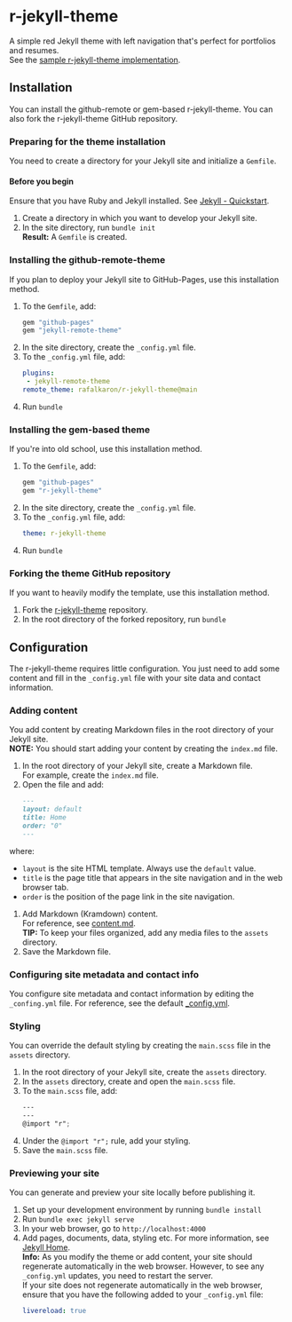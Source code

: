 # r-jekyll-theme
A simple red Jekyll theme with left navigation that's perfect for portfolios and resumes.  
See the [sample r-jekyll-theme implementation](https://rafalkaron.github.io/r-jekyll-theme).

## Installation
You can install the github-remote or gem-based r-jekyll-theme. You can also fork the r-jekyll-theme GitHub repository.

### Preparing for the theme installation
You need to create a directory for your Jekyll site and initialize a `Gemfile`.

#### Before you begin
Ensure that you have Ruby and Jekyll installed. See [Jekyll - Quickstart](https://jekyllrb.com/docs/).

1. Create a directory in which you want to develop your Jekyll site.
2. In the site directory, run `bundle init`  
**Result:** A `Gemfile` is created.

### Installing the github-remote-theme
If you plan to deploy your Jekyll site to GitHub-Pages, use this installation method.

1. To the `Gemfile`, add: 
    ```ruby
    gem "github-pages"
    gem "jekyll-remote-theme"
    ```
2. In the site directory, create the `_config.yml` file.
3. To the `_config.yml` file, add:
    ```yaml
    plugins:
     - jekyll-remote-theme
    remote_theme: rafalkaron/r-jekyll-theme@main
    ```
4. Run `bundle`

### Installing the gem-based theme
If you're into old school, use this installation method.

 1. To the `Gemfile`, add:
    ```ruby
    gem "github-pages"
    gem "r-jekyll-theme"
    ```
 2. In the site directory, create the `_config.yml` file.
 3. To the `_config.yml` file, add:
    ```yaml
    theme: r-jekyll-theme
    ```
 4. Run `bundle`

### Forking the theme GitHub repository
If you want to heavily modify the template, use this installation method.

1. Fork the [r-jekyll-theme](https://github.com/rafalkaron/r-jekyll-theme) repository.
2. In the root directory of the forked repository, run `bundle`

## Configuration
The r-jekyll-theme requires little configuration. You just need to add some content and fill in the `_config.yml` file with your site data and contact information.

### Adding content
You add content by creating Markdown files in the root directory of your Jekyll site.  
**NOTE:** You should start adding your content by creating the `index.md` file.

1. In the root directory of your Jekyll site, create a Markdown file.  
For example, create the `index.md` file.
1. Open the file and add:
    ```markdown
    ---
    layout: default
    title: Home
    order: "0"
    ---
    ```
where:
 * `layout` is the site HTML template. Always use the `default` value.
 * `title` is the page title that appears in the site navigation and in the web browser tab.
 * `order` is the position of the page link in the site navigation.
1. Add Markdown (Kramdown) content.  
For reference, see [content.md](https://raw.githubusercontent.com/rafalkaron/r-jekyll-theme/main/content.md).  
**TIP:** To keep your files organized, add any media files to the `assets` directory.
1. Save the Markdown file.

### Configuring site metadata and contact info
You configure site metadata and contact information by editing the `_confing.yml` file. For reference, see the default [_config.yml](https://raw.githubusercontent.com/rafalkaron/r-jekyll-theme/main/_config.yml).

### Styling
You can override the default styling by creating the `main.scss` file in the `assets` directory.

1. In the root directory of your Jekyll site, create the `assets` directory.
2. In the `assets` directory, create and open the `main.scss` file.
3. To the `main.scss` file, add:
    ```scss
    ---
    ---
    @import "r";
    ```
5. Under the `@import "r";` rule, add your styling.
4. Save the `main.scss` file.

### Previewing your site
You can generate and preview your site locally before publishing it.

1. Set up your development environment by running `bundle install`  
2. Run `bundle exec jekyll serve`
3. In your web browser, go to `http://localhost:4000`
4. Add pages, documents, data, styling etc. For more information, see [Jekyll Home](https://jekyllrb.com/).  
**Info:** As you modify the theme or add content, your site should regenerate automatically in the web browser. However, to see any `_config.yml` updates, you need to restart the server.  
If your site does not regenerate automatically in the web browser, ensure that you have the following added to your `_config.yml` file:
    ```yaml
    livereload: true
    ```